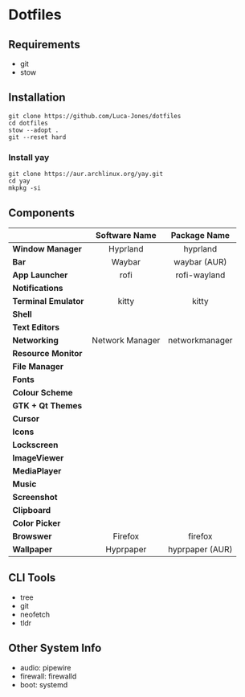 # Dotfiles

## Requirements

- git
- stow

## Installation

```
git clone https://github.com/Luca-Jones/dotfiles
cd dotfiles
stow --adopt .
git --reset hard
```

### Install yay

```
git clone https://aur.archlinux.org/yay.git
cd yay
mkpkg -si
```

## Components
|                           | Software Name                 |   Package Name  |
|:--------------------------|:-----------------------------:|:---------------:|
| **Window Manager**        | Hyprland                      | hyprland        |
| **Bar**                   | Waybar                        | waybar (AUR)    |
| **App Launcher**          | rofi                          | rofi-wayland    |
| **Notifications**         |                               |                 |
| **Terminal Emulator**     | kitty                         | kitty           |
| **Shell**                 |                               |                 | 
| **Text Editors**          |                               |                 |
| **Networking**            | Network Manager               | networkmanager  |
| **Resource Monitor**      |                               |                 |
| **File Manager**          |                               |                 |
| **Fonts**                 |                               |                 |
| **Colour Scheme**         |                               |                 |
| **GTK + Qt Themes**       |                               |                 |
| **Cursor**                |                               |                 |
| **Icons**                 |                               |                 |
| **Lockscreen**            |                               |                 |
| **ImageViewer**           |                               |                 |
| **MediaPlayer**           |                               |                 |
| **Music**                 |                               |                 |
| **Screenshot**            |                               |                 |
| **Clipboard**             |                               |                 |
| **Color Picker**          |                               |                 |
| **Browswer**              | Firefox                       | firefox         |
| **Wallpaper**             | Hyprpaper                     | hyprpaper (AUR) |

## CLI Tools
- tree
- git
- neofetch
- tldr

## Other System Info
- audio: pipewire
- firewall: firewalld
- boot: systemd
